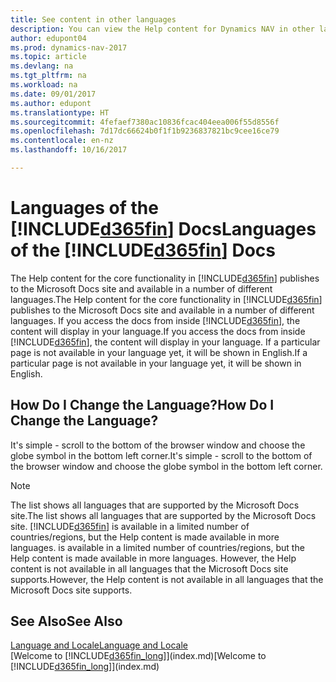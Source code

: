 ```yaml
---
title: See content in other languages
description: You can view the Help content for Dynamics NAV in other languages.
author: edupont04
ms.prod: dynamics-nav-2017
ms.topic: article
ms.devlang: na
ms.tgt_pltfrm: na
ms.workload: na
ms.date: 09/01/2017
ms.author: edupont
ms.translationtype: HT
ms.sourcegitcommit: 4fefaef7380ac10836fcac404eea006f55d8556f
ms.openlocfilehash: 7d17dc66624b0f1f1b9236837821bc9cee16ce79
ms.contentlocale: en-nz
ms.lasthandoff: 10/16/2017

---
```

# <a name="languages-of-the-included365finincludesd365finmdmd-docs"></a><span data-ttu-id="a7a1b-103">Languages of the [!INCLUDE[d365fin](includes/d365fin_md.md)] Docs</span><span class="sxs-lookup"><span data-stu-id="a7a1b-103">Languages of the [!INCLUDE[d365fin](includes/d365fin_md.md)] Docs</span></span>
<span data-ttu-id="a7a1b-104">The Help content for the core functionality in [!INCLUDE[d365fin](includes/d365fin_md.md)] publishes to the Microsoft Docs site and available in a number of different languages.</span><span class="sxs-lookup"><span data-stu-id="a7a1b-104">The Help content for the core functionality in [!INCLUDE[d365fin](includes/d365fin_md.md)] publishes to the Microsoft Docs site and available in a number of different languages.</span></span> <span data-ttu-id="a7a1b-105">If you access the docs from inside [!INCLUDE[d365fin](includes/d365fin_md.md)], the content will display in your language.</span><span class="sxs-lookup"><span data-stu-id="a7a1b-105">If you access the docs from inside [!INCLUDE[d365fin](includes/d365fin_md.md)], the content will display in your language.</span></span> <span data-ttu-id="a7a1b-106">If a particular page is not available in your language yet, it will be shown in English.</span><span class="sxs-lookup"><span data-stu-id="a7a1b-106">If a particular page is not available in your language yet, it will be shown in English.</span></span>

## <a name="how-do-i-change-the-language"></a><span data-ttu-id="a7a1b-107">How Do I Change the Language?</span><span class="sxs-lookup"><span data-stu-id="a7a1b-107">How Do I Change the Language?</span></span>
<span data-ttu-id="a7a1b-108">It's simple - scroll to the bottom of the browser window and choose the globe symbol in the bottom left corner.</span><span class="sxs-lookup"><span data-stu-id="a7a1b-108">It's simple - scroll to the bottom of the browser window and choose the globe symbol in the bottom left corner.</span></span>

> [!NOTE]  
> <span data-ttu-id="a7a1b-109">The list shows all languages that are supported by the Microsoft Docs site.</span><span class="sxs-lookup"><span data-stu-id="a7a1b-109">The list shows all languages that are supported by the Microsoft Docs site.</span></span> [!INCLUDE[d365fin](includes/d365fin_md.md)]<span data-ttu-id="a7a1b-110"> is available in a limited number of countries/regions, but the Help content is made available in more languages.</span><span class="sxs-lookup"><span data-stu-id="a7a1b-110"> is available in a limited number of countries/regions, but the Help content is made available in more languages.</span></span> <span data-ttu-id="a7a1b-111">However, the Help content is not available in all languages that the Microsoft Docs site supports.</span><span class="sxs-lookup"><span data-stu-id="a7a1b-111">However, the Help content is not available in all languages that the Microsoft Docs site supports.</span></span>

## <a name="see-also"></a><span data-ttu-id="a7a1b-112">See Also</span><span class="sxs-lookup"><span data-stu-id="a7a1b-112">See Also</span></span>
[<span data-ttu-id="a7a1b-113">Language and Locale</span><span class="sxs-lookup"><span data-stu-id="a7a1b-113">Language and Locale</span></span>](about-locale-language.md)  
<span data-ttu-id="a7a1b-114">[Welcome to [!INCLUDE[d365fin_long](includes/d365fin_long_md.md)]](index.md)</span><span class="sxs-lookup"><span data-stu-id="a7a1b-114">[Welcome to [!INCLUDE[d365fin_long](includes/d365fin_long_md.md)]](index.md)</span></span>  

